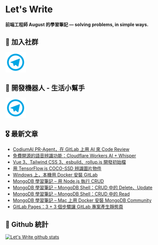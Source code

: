 # Let's Write

#### 前端工程師 August 的學習筆記 — solving problems, in simple ways.

## 🎉 加入社群

[![Telegram](https://raw.githubusercontent.com/letswritetw/letswritetw/master/dist/img/telegram.svg)](https://t.me/letswritetw)

## 👑 開發機器人 - 生活小幫手

[![Telegram](https://raw.githubusercontent.com/letswritetw/letswritetw/master/dist/img/telegram.svg)](https://t.me/lifetifulBot)

<!--
**letswritetw/letswritetw** is a ✨ _special_ ✨ repository because its `README.md` (this file) appears on your GitHub profile.

Here are some ideas to get you started:

- 🔭 I’m currently working on ...
- 🌱 I’m currently learning ...
- 👯 I’m looking to collaborate on ...
- 🤔 I’m looking for help with ...
- 💬 Ask me about ...
- 📫 How to reach me: ...
- 😄 Pronouns: ...
- ⚡ Fun fact: ...
-->
<!-- BLOG-POST-LIST:END -->

<!-- 訂閱 Let's Write RSS -->
<!-- 參考來源：
      https://www.youtube.com/watch?v=ECuqb5Tv9qI
      https://github.com/marketplace/actions/blog-post-workflow
-->

## 🎖 最新文章

<!-- BLOG-POST-LIST:START -->

- [CodiumAI PR-Agent，在 GitLab 上用 AI 來 Code Review](https://www.letswrite.tw/gitlab-ai-code-review/)
- [免費開源的語音辨識功能：Cloudflare Workers AI + Whisper](https://www.letswrite.tw/cloudflare-workers-ai-whisper/)
- [Vue 3、Tailwind CSS 3、esbuild、rollup.js 開發初始檔](https://www.letswrite.tw/vue-tailwind-esbuild-rollup/)
- [用 TensorFlow.js COCO-SSD 辨識圖片物件](https://www.letswrite.tw/coco-ssd/)
- [Windows 上，本機用 Docker 安裝 GitLab](https://www.letswrite.tw/windows-docker-gitlab/)
- [MongoDB 學習筆記 – 用 Node.js 執行 CRUD](https://www.letswrite.tw/mongodb-node-crud/)
- [MongoDB 學習筆記 – MongoDB Shell：CRUD 中的 Delete、Update](https://www.letswrite.tw/mongosh-delete-update/)
- [MongoDB 學習筆記 – MongoDB Shell：CRUD 中的 Read](https://www.letswrite.tw/mongosh-find/)
- [MongoDB 學習筆記 – Mac 上用 Docker 安裝 MongoDB Community](https://www.letswrite.tw/mongodb-mac-docker-install/)
- [GitLab Pages：3 + 3 個步驟讓 GitLab 專案產生靜態頁](https://www.letswrite.tw/gitlab-pages/)
<!-- BLOG-POST-LIST:END -->

## 🥁 Github 統計

[![Let's Write github stats](https://github-readme-stats.vercel.app/api?username=letswritetw&show_icons=true&hide=contribs,prs&title_color=00BAFF&icon_color=008BBF)](https://github.com/letswritetw)
